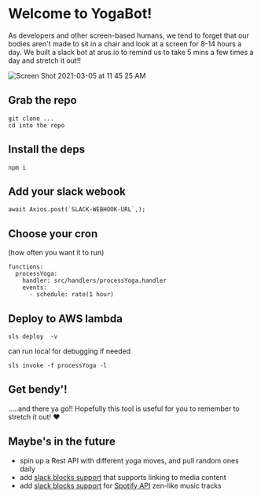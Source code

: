 # Welcome to YogaBot!

As developers and other screen-based humans, we tend to forget that our bodies aren't made to sit in a chair and look at a screen for 8-14 hours a day. We built a slack bot at arus.io to remind us to take 5 mins a few times a day and stretch it out!!

![Screen Shot 2021-03-05 at 11 45 25 AM](https://user-images.githubusercontent.com/444888/110162716-5511aa00-7dac-11eb-86ff-80674bf412a6.png)


## Grab the repo
```
git clone ...
cd into the repo
```
## Install the deps
```
npm i
```
## Add your slack webook
```
await Axios.post(`SLACK-WEBHOOK-URL`,);
```
## Choose your cron
(how often you want it to run)

```
functions:
  processYoga:
    handler: src/handlers/processYoga.handler
    events:
      - schedule: rate(1 hour)
```

## Deploy to AWS lambda
```
sls deploy  -v
```
can run local for debugging if needed
```
sls invoke -f processYoga -l
```

## Get bendy'!

.....and there ya go!!
Hopefully this tool is useful for you to remember to stretch it out! :heart:

## Maybe's in the future

 - spin up a Rest API with different yoga moves, and pull random ones daily
 - add [slack blocks support](https://api.slack.com/block-kit) that supports linking to media content
 - add [slack blocks support](https://api.slack.com/block-kit) for [Spotify API](https://developer.spotify.com/documentation/web-api/) zen-like music tracks

